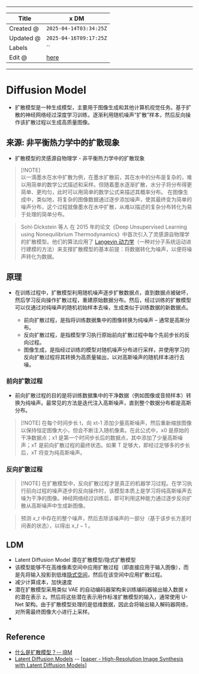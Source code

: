 -----

| Title     | x DM                                                  |
| --------- | ----------------------------------------------------- |
| Created @ | `2025-04-14T03:34:25Z`                                |
| Updated @ | `2025-04-16T09:17:25Z`                                |
| Labels    | \`\`                                                  |
| Edit @    | [here](https://github.com/junxnone/aiwiki/issues/512) |

-----

# Diffusion Model

  - 扩散模型是一种生成模型，主要用于图像生成和其他计算机视觉任务。基于扩散的神经网络经过深度学习训练，逐渐利用随机噪声“扩散”样本，然后反向操作该扩散过程以生成高质量图像。

## 来源: 非平衡热力学中的扩散现象

  - 扩散模型的灵感源自物理学 - 非平衡热力学中的扩散现象

> \[\!NOTE\]  
> 以一滴墨水在水中扩散为例，在墨水扩散前，其在水中的分布是复杂的，难以用简单的数学公式描述和采样。但随着墨水逐渐扩散，水分子将分布得更简单、更均匀，此时可以用简单的数学公式来描述其概率分布。
> 在图像生成中，类似地，将复杂的图像数据通过逐步添加噪声，使其最终变为简单的噪声分布，这个过程就像墨水在水中扩散，从难以描述的复杂分布转化为易于处理的简单分布。

> Sohl-Dickstein 等人 在 2015 年的论文《Deep Unsupervised Learning using
> Nonequilibrium Thermodynamics》中首次引入了灵感源自物理学的扩散模型。他们的算法应用了 [Langevin
> 动力学](https://en.wikipedia.org/wiki/Langevin_dynamics)（一种对分子系统运动进行建模的方法）来支撑扩散模型的基本前提：将数据转化为噪声，以便将噪声转化为数据。

## 原理

  - 在训练过程中，扩散模型利用随机噪声逐步扩散数据点，直到数据点被破坏，然后学习反向操作扩散过程，重建原始数据分布。然后，经过训练的扩散模型可以仅通过对纯噪声的随机初始样本去噪，生成类似于训练数据的新数据点。
    
      - 前向扩散过程，是指将训练数据集中的图像转换为纯噪声 – 通常是高斯分布。
      - 反向扩散过程，是指模型学习执行原始前向扩散过程中每个先前步长的反向过程。
      - 图像生成，是指经过训练的模型对随机噪声分布进行采样，并使用学习的反向扩散过程将其转换为高质量输出，以对高斯噪声的随机样本进行去噪。

### 前向扩散过程

  - 前向扩散过程的目的是将训练数据集中的干净数据（例如图像或音频样本）转换为纯噪声。最常见的方法是迭代注入高斯噪声，直到整个数据分布都是高斯分布。

> \[\!NOTE\] 在每个时间步长 t，向 xt-1
> 添加少量高斯噪声，然后重新缩放图像以保持恒定图像大小，但会不断注入随机像素。在此公式中，x0
> 是原始的干净数据点；x1 是第一个时间步长后的数据点，其中添加了少量高斯噪声；xT 是前向扩散过程的最终状态。如果 T
> 足够大，即经过足够多的步长后，xT 将变为纯高斯噪声。

### 反向扩散过程

> \[\!NOTE\]
> 在扩散模型中，反向扩散过程才是真正的机器学习过程。在学习执行前向过程的噪声逐步的反向操作时，该模型本质上是学习将纯高斯噪声去噪为干净的图像。神经网络经过训练后，即可利用这种能力通过逐步反向扩散从高斯噪声中生成新图像。

> 预测 $x\_t$ 中存在的整个噪声，然后去除该噪声的一部分（基于该步长方差时间表的状态），以得出 $x\_{t-1}$ 。

## LDM

  - Latent Diffusion Model 潜在扩散模型/隐式扩散模型
  - 该模型能够不在高维像素空间中应用扩散过程（即直接应用于输入图像），而是先将输入投影到低维[隐式空间](https://www.ibm.com/cn-zh/think/topics/variational-autoencoder)，然后在该空间中应用扩散过程。
  - 减少计算成本，加快速度
  - 潜在扩散模型采用类似 VAE 的自动编码器架构来训练编码器输出输入数据 x 的潜在表示
    z。然后将这些潜在表示用作标准扩散模型的输入，通常使用
    U-Net 架构。由于扩散模型处理的是低维数据，因此会将输出输入解码器网络，对所需最终图像大小进行上采样。
  - 
## Reference

  - [什么是扩散模型？--
    IBM](https://www.ibm.com/cn-zh/think/topics/diffusion-models)
  - [Latent Diffusion
    Models](https://github.com/CompVis/latent-diffusion) -- \[[paper -
    High-Resolution Image Synthesis with Latent Diffusion
    Models](https://arxiv.org/abs/2112.10752)\]
